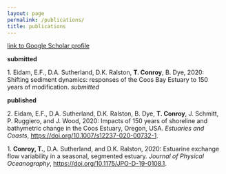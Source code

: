 ```yaml
---
layout: page
permalink: /publications/
title: publications
---
```

[link to Google Scholar profile](https://scholar.google.com/citations?user=EdsOl-AAAAAJ&hl=en)

**submitted**

1\. Eidam, E.F., D.A. Sutherland, D.K. Ralston, **T. Conroy**, B. Dye, 2020: Shifting sediment dynamics: responses of the Coos Bay Estuary to 150 years of modification. *submitted*

**published**

2\. Eidam, E.F., D.A. Sutherland, D.K. Ralston, B. Dye, **T. Conroy**, J. Schmitt, P. Ruggiero, and J. Wood, 2020: Impacts of 150 years of shoreline and bathymetric change in the Coos Estuary, Oregon, USA. *Estuaries and Coasts*, https://doi.org/10.1007/s12237-020-00732-1.

1\. **Conroy, T.**, D.A. Sutherland, and D.K. Ralston, 2020: Estuarine exchange flow variability in a seasonal, segmented estuary. *Journal of Physical Oceanography*, https://doi.org/10.1175/JPO-D-19-0108.1.

